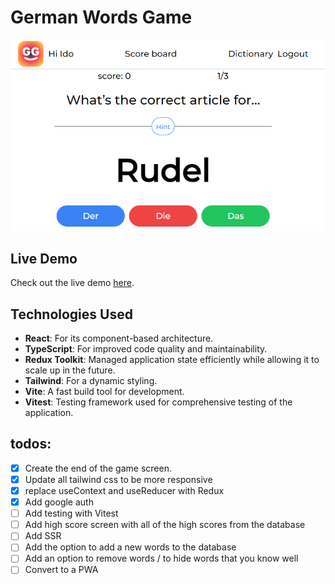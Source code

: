 # German Words Game

![Project Screenshot](./src/images/Capture.PNG)

## Live Demo

Check out the live demo [here](https://resplendent-cactus-79b384.netlify.app/).

## Technologies Used

- **React**: For its component-based architecture.
- **TypeScript**: For improved code quality and maintainability.
- **Redux Toolkit**: Managed application state efficiently while allowing it to scale up in the future.
- **Tailwind**: For a dynamic styling.
- **Vite**: A fast build tool for development.
- **Vitest**: Testing framework used for comprehensive testing of the application.

## todos:

- [x] Create the end of the game screen.
- [x] Update all tailwind css to be more responsive
- [x] replace useContext and useReducer with Redux
- [x] Add google auth
- [ ] Add testing with Vitest
- [ ] Add high score screen with all of the high scores from the database
- [ ] Add SSR
- [ ] Add the option to add a new words to the database
- [ ] Add an option to remove words / to hide words that you know well
- [ ] Convert to a PWA
